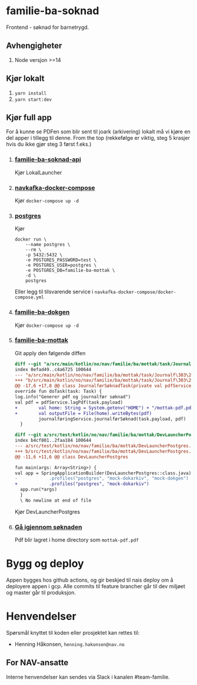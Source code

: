 # familie-ba-soknad

Frontend - søknad for barnetrygd.

## Avhengigheter
1. Node versjon >=14

## Kjør lokalt

1. `yarn install`
2. `yarn start:dev`

## Kjør full app
For å kunne se PDFen som blir sent til joark (arkivering) lokalt må vi kjøre en del apper i tillegg til denne.
From the top (rekkefølge er viktig, steg 5 krasjer hvis du ikke gjør steg 3 først f.eks.)

1.  ### [familie-ba-soknad-api](https://github.com/navikt/familie-ba-soknad-api)
    Kjør LokalLauncher
   
2.  ### [navkafka-docker-compose](https://github.com/navikt/navkafka-docker-compose)
    Kjør `docker-compose up -d`
    
3.  ### [postgres](https://hub.docker.com/_/postgres)
    Kjør
    ```shell
    docker run \
        --name postgres \
        --rm \
        -p 5432:5432 \
        -e POSTGRES_PASSWORD=test \
        -e POSTGRES_USER=postgres \
        -e POSTGRES_DB=familie-ba-mottak \
        -d \
        postgres
    ```
    
    Eller legg til tilsvarende service i `navkafka-docker-compose/docker-compose.yml`

4.  ### [familie-ba-dokgen](https://github.com/navikt/familie-ba-dokgen)
    Kjør `docker-compose up -d`
   
5.  ### [familie-ba-mottak](https://github.com/navikt/familie-ba-mottak)
    Git apply den følgende diffen
    ```diff
    diff --git "a/src/main/kotlin/no/nav/familie/ba/mottak/task/Journalf\303\270rS\303\270knadTask.kt" "b/src/main/kotlin/no/nav/familie/ba/mottak/task/Journalf\303\270rS\303\270knadTask.kt"
    index 0efad49..c4a6725 100644
    --- "a/src/main/kotlin/no/nav/familie/ba/mottak/task/Journalf\303\270rS\303\270knadTask.kt"
    +++ "b/src/main/kotlin/no/nav/familie/ba/mottak/task/Journalf\303\270rS\303\270knadTask.kt"
    @@ -17,6 +17,8 @@ class JournalførSøknadTask(private val pdfService: PdfService,
    override fun doTask(task: Task) {
    log.info("Generer pdf og journalfør søknad")
    val pdf = pdfService.lagPdf(task.payload)
    +        val home: String = System.getenv("HOME") + "/mottak-pdf.pdf"
    +        val outputFile = File(home).writeBytes(pdf)
             journalføringService.journalførSøknad(task.payload, pdf)
      }
    
    diff --git a/src/test/kotlin/no/nav/familie/ba/mottak/DevLauncherPostgres.kt b/src/test/kotlin/no/nav/familie/ba/mottak/DevLauncherPostgres.kt
    index b4cf801..2faa184 100644
    --- a/src/test/kotlin/no/nav/familie/ba/mottak/DevLauncherPostgres.kt
    +++ b/src/test/kotlin/no/nav/familie/ba/mottak/DevLauncherPostgres.kt
    @@ -11,6 +11,6 @@ class DevLauncherPostgres
    
    fun main(args: Array<String>) {
    val app = SpringApplicationBuilder(DevLauncherPostgres::class.java)
    -            .profiles("postgres", "mock-dokarkiv", "mock-dokgen")
    +            .profiles("postgres", "mock-dokarkiv")
      app.run(*args)
      }
      \ No newline at end of file
    ```
    Kjør DevLauncherPostgres

6.  ### [Gå igjennom søknaden](http://localhost:3000/)
    Pdf blir lagret i home directory som `mottak-pdf.pdf`

# Bygg og deploy
Appen bygges hos github actions, og gir beskjed til nais deploy om å deployere appen i gcp. Alle commits til feature brancher går til dev miljøet og master går til produksjon.

# Henvendelser

Spørsmål knyttet til koden eller prosjektet kan rettes til:

* Henning Håkonsen, `henning.hakonsen@nav.no`

## For NAV-ansatte

Interne henvendelser kan sendes via Slack i kanalen #team-familie.

